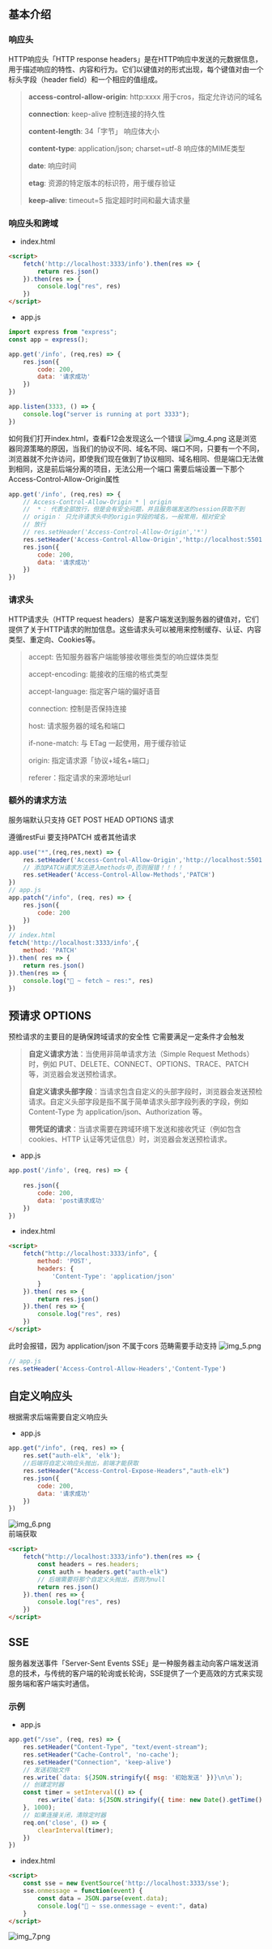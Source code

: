 
## 基本介绍
### 响应头
HTTP响应头「HTTP response headers」是在HTTP响应中发送的元数据信息，用于描述响应的特性、内容和行为。它们以键值对的形式出现，每个键值对由一个标头字段（header field）和一个相应的值组成。
> **access-control-allow-origin**: http:xxxx  用于cros，指定允许访问的域名
>
> **connection**: keep-alive    控制连接的持久性
> 
> **content-length**:  34「字节」  响应体大小    
> 
> **content-type**: application/json; charset=utf-8   响应体的MIME类型
>
> **date**:   响应时间
> 
> **etag**:  资源的特定版本的标识符，用于缓存验证
>
> **keep-alive**: timeout=5  指定超时时间和最大请求量

### 响应头和跨域
- index.html
```html
<script>
    fetch('http://localhost:3333/info').then(res => {
        return res.json()
    }).then(res => {
        console.log("res", res)
    })
</script>
```
- app.js
```javascript
import express from "express";
const app = express();

app.get('/info', (req,res) => {
    res.json({
        code: 200,
        data: '请求成功'
    })
})

app.listen(3333, () => {
    console.log("server is running at port 3333");
})
```
如何我们打开index.html，查看F12会发现这么一个错误
![img_4.png](img_4.png)
这是浏览器同源策略的原因，当我们的协议不同、域名不同、端口不同，只要有一个不同，浏览器就不允许访问，即使我们现在做到了协议相同、域名相同、但是端口无法做到相同，这是前后端分离的项目，无法公用一个端口
需要后端设置一下那个Access-Control-Allow-Origin属性
```javascript
app.get('/info', (req,res) => {
    // Access-Control-Allow-Origin * | origin
    //  *： 代表全部放行，但是会有安全问题，并且服务端发送的session获取不到
    // origin： 只允许请求头中的origin字段的域名，一般常用，相对安全
    // 放行
    // res.setHeader('Access-Control-Allow-Origin','*')
    res.setHeader('Access-Control-Allow-Origin','http://localhost:5501')
    res.json({
        code: 200,
        data: '请求成功'
    })
})
```
### 请求头
HTTP请求头（HTTP request headers）是客户端发送到服务器的键值对，它们提供了关于HTTP请求的附加信息。这些请求头可以被用来控制缓存、认证、内容类型、重定向、Cookies等。
> accept: 告知服务器客户端能够接收哪些类型的响应媒体类型
> 
> accept-encoding: 能接收的压缩的格式类型
> 
> accept-language: 指定客户端的偏好语音
> 
> connection: 控制是否保持连接
> 
> host: 请求服务器的域名和端口
> 
> if-none-match: 与 ETag 一起使用，用于缓存验证
> 
> origin: 指定请求源「协议+域名+端口」
> 
> referer：指定请求的来源地址url

### 额外的请求方法
服务端默认只支持 GET POST HEAD OPTIONS 请求

遵循restFui 要支持PATCH 或者其他请求
```javascript
app.use("*",(req,res,next) => {
    res.setHeader('Access-Control-Allow-Origin','http://localhost:5501');
    // 添加PATCH请求方法进入methods中,否则报错！！！！
    res.setHeader('Access-Control-Allow-Methods','PATCH')
})
// app.js
app.patch("/info", (req, res) => {
    res.json({
        code: 200
    })
})
// index.html
fetch('http://localhost:3333/info',{
    method: 'PATCH'
}).then( res => {
    return res.json()
}).then(res => {
    console.log("🚀 ~ fetch ~ res:", res)
})
```
## 预请求 OPTIONS
预检请求的主要目的是确保跨域请求的安全性 它需要满足一定条件才会触发
> **自定义请求方法**：当使用非简单请求方法（Simple Request Methods）时，例如 PUT、DELETE、CONNECT、OPTIONS、TRACE、PATCH 等，浏览器会发送预检请求。
>
> **自定义请求头部字段**：当请求包含自定义的头部字段时，浏览器会发送预检请求。自定义头部字段是指不属于简单请求头部字段列表的字段，例如 Content-Type 为 application/json、Authorization 等。
>
> **带凭证的请求**：当请求需要在跨域环境下发送和接收凭证（例如包含 cookies、HTTP 认证等凭证信息）时，浏览器会发送预检请求。

- app.js
```javascript
app.post('/info', (req, res) => {
    
    res.json({
        code: 200,
        data: 'post请求成功'
    })
})
```
- index.html
```html
<script>
    fetch("http://localhost:3333/info", {
        method: 'POST',
        headers: {
            'Content-Type': 'application/json'
        }
    }).then( res => {
        return res.json()
    }).then( res => {
        console.log("res", res)
    })
</script>
```
此时会报错，因为 application/json 不属于cors 范畴需要手动支持
![img_5.png](img_5.png)
```javascript
// app.js
res.setHeader('Access-Control-Allow-Headers','Content-Type')
```
## 自定义响应头
根据需求后端需要自定义响应头
- app.js
```javascript
app.get("/info", (req, res) => {
    res.set("auth-elk", 'elk');
    //后端将自定义响应头抛出，前端才能获取
    res.setHeader("Access-Control-Expose-Headers","auth-elk")
    res.json({
        code: 200,
        data: '请求成功'
    })
})
```
![img_6.png](img_6.png)<br/>
前端获取
```html
<script>
    fetch("http://localhost:3333/info").then(res => {
        const headers = res.headers;
        const auth = headers.get("auth-elk") 
        // 后端需要将那个自定义头抛出，否则为null
        return res.json()
    }).then( res => {
        console.log("res", res)
    })
</script>
```
## SSE
服务器发送事件「Server-Sent Events SSE」是一种服务器主动向客户端发送消息的技术，与传统的客户端的轮询或长轮询，SSE提供了一个更高效的方式来实现服务端和客户端实时通信。

### 示例
- app.js
```javascript
app.get("/sse", (req, res) => {
    res.setHeader("Content-Type", "text/event-stream");
    res.setHeader("Cache-Control", 'no-cache');
    res.setHeader("Connection", 'keep-alive')
    // 发送初始文件
    res.write(`data: ${JSON.stringify({ msg: '初始发送' })}\n\n`);
    // 创建定时器
    const timer = setInterval(() => {
        res.write(`data: ${JSON.stringify({ time: new Date().getTime() })}\n\n`);
    }, 1000);
    // 如果连接关闭，清除定时器
    req.on('close', () => {
        clearInterval(timer);
    })
})
```
- index.html
```html
<script>
    const sse = new EventSource('http://localhost:3333/sse');
    sse.onmessage = function(event) {
        const data = JSON.parse(event.data);
        console.log("🚀 ~ sse.onmessage ~ event:", data)
    }
</script>
```
![img_7.png](img_7.png)
